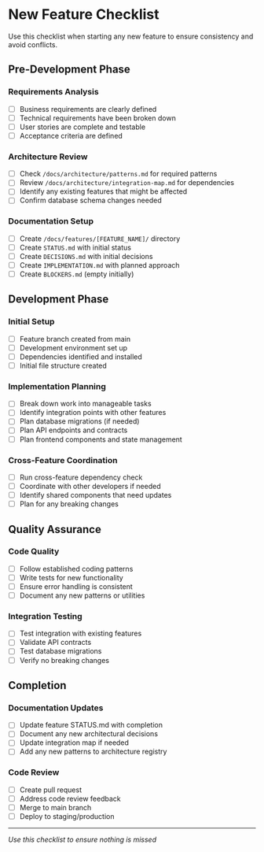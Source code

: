 # New Feature Checklist

Use this checklist when starting any new feature to ensure consistency and avoid conflicts.

## Pre-Development Phase

### Requirements Analysis
- [ ] Business requirements are clearly defined
- [ ] Technical requirements have been broken down
- [ ] User stories are complete and testable
- [ ] Acceptance criteria are defined

### Architecture Review
- [ ] Check `/docs/architecture/patterns.md` for required patterns
- [ ] Review `/docs/architecture/integration-map.md` for dependencies
- [ ] Identify any existing features that might be affected
- [ ] Confirm database schema changes needed

### Documentation Setup
- [ ] Create `/docs/features/[FEATURE_NAME]/` directory
- [ ] Create `STATUS.md` with initial status
- [ ] Create `DECISIONS.md` with initial decisions
- [ ] Create `IMPLEMENTATION.md` with planned approach
- [ ] Create `BLOCKERS.md` (empty initially)

## Development Phase

### Initial Setup
- [ ] Feature branch created from main
- [ ] Development environment set up
- [ ] Dependencies identified and installed
- [ ] Initial file structure created

### Implementation Planning
- [ ] Break down work into manageable tasks
- [ ] Identify integration points with other features
- [ ] Plan database migrations (if needed)
- [ ] Plan API endpoints and contracts
- [ ] Plan frontend components and state management

### Cross-Feature Coordination
- [ ] Run cross-feature dependency check
- [ ] Coordinate with other developers if needed
- [ ] Identify shared components that need updates
- [ ] Plan for any breaking changes

## Quality Assurance

### Code Quality
- [ ] Follow established coding patterns
- [ ] Write tests for new functionality
- [ ] Ensure error handling is consistent
- [ ] Document any new patterns or utilities

### Integration Testing
- [ ] Test integration with existing features
- [ ] Validate API contracts
- [ ] Test database migrations
- [ ] Verify no breaking changes

## Completion

### Documentation Updates
- [ ] Update feature STATUS.md with completion
- [ ] Document any new architectural decisions
- [ ] Update integration map if needed
- [ ] Add any new patterns to architecture registry

### Code Review
- [ ] Create pull request
- [ ] Address code review feedback
- [ ] Merge to main branch
- [ ] Deploy to staging/production

---
*Use this checklist to ensure nothing is missed* 